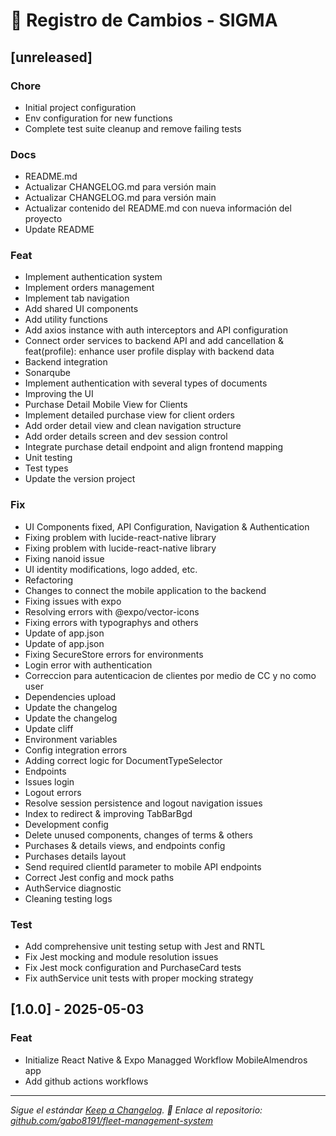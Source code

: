 # 📜 Registro de Cambios - SIGMA

## [unreleased]

### Chore

- Initial project configuration
- Env configuration for new functions
- Complete test suite cleanup and remove failing tests

### Docs

- README.md
- Actualizar CHANGELOG.md para versión main
- Actualizar CHANGELOG.md para versión main
- Actualizar contenido del README.md con nueva información del proyecto
- Update README

### Feat

- Implement authentication system
- Implement orders management
- Implement tab navigation
- Add shared UI components
- Add utility functions
- Add axios instance with auth interceptors and API configuration
- Connect order services to backend API and add cancellation & feat(profile): enhance user profile display with backend data
- Backend integration
- Sonarqube
- Implement authentication with several types of documents
- Improving the UI
- Purchase Detail Mobile View for Clients
- Implement detailed purchase view for client orders
- Add order detail view and clean navigation structure
- Add order details screen and dev session control
- Integrate purchase detail endpoint and align frontend mapping
- Unit testing
- Test types
- Update the version project

### Fix

- UI Components fixed, API Configuration, Navigation & Authentication
- Fixing problem with lucide-react-native library
- Fixing problem with lucide-react-native library
- Fixing nanoid issue
- UI identity modifications, logo added, etc.
- Refactoring
- Changes to connect the mobile application to the backend
- Fixing issues with expo
- Resolving errors with @expo/vector-icons
- Fixing errors with typographys and others
- Update of app.json
- Update of app.json
- Fixing SecureStore errors for environments
- Login error with authentication
- Correccion para autenticacion de clientes por medio de CC y no como user
- Dependencies upload
- Update the changelog
- Update the changelog
- Update cliff
- Environment variables
- Config integration errors
- Adding correct logic for DocumentTypeSelector
- Endpoints
- Issues login
- Logout errors
- Resolve session persistence and logout navigation issues
- Index to redirect & improving TabBarBgd
- Development config
- Delete unused components, changes of terms & others
- Purchases & details views, and endpoints config
- Purchases details layout
- Send required clientId parameter to mobile API endpoints
- Correct Jest config and mock paths
- AuthService diagnostic
- Cleaning testing logs

### Test

- Add comprehensive unit testing setup with Jest and RNTL
- Fix Jest mocking and module resolution issues
- Fix Jest mock configuration and PurchaseCard tests
- Fix authService unit tests with proper mocking strategy

## [1.0.0] - 2025-05-03

### Feat

- Initialize React Native & Expo Managged Workflow MobileAlmendros app
- Add github actions workflows


---
_Sigue el estándar [Keep a Changelog](https://keepachangelog.com/)._
_🔗 Enlace al repositorio: [github.com/gabo8191/fleet-management-system](https://github.com/gabo8191/fleet-management-system)_
